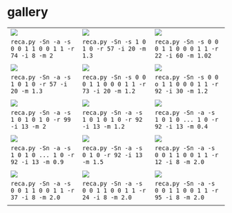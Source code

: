 # gallery

<table>
  <tbody>
    <tr>
      <td>
        <img src="reca_8_74_00110011_True_2.0.png"/>
      </td>
      <td>
        <img src="reca_20_57_1010_False_1.3.png"/>
      </td>
      <td>
        <img src="reca_60_22_0001100011_False_1.02.png"/>
      </td>
    </tr>
    <tr>
      <td>
        <code>reca.py -Sn -a -s 0 0 1 1 0 0 1 1 -r 74 -i 8 -m 2</code>
      </td>
      <td>
        <code>reca.py -Sn -s 1 0 1 0 -r 57 -i 20 -m 1.3</code>
      </td>
      <td>
        <code>reca.py -Sn -s 0 0 0 1 1 0 0 0 1 1 -r 22 -i 60 -m 1.02</code>
      </td>
    </tr>
    <tr>
      <td colspan="3">
      </td>
    </tr>
    <tr>
      <td>
        <img src="reca_20_57_1010_True_1.3.png"/>
      </td>
      <td>
        <img src="reca_20_73_0001100011_False_1.2.png"/>
      </td>
      <td>
        <img src="reca_30_92_0001100011_False_1.2.png"/>
      </td>
    </tr>
    <tr>
      <td>
        <code>reca.py -Sn -a -s 1 0 1 0 -r 57 -i 20 -m 1.3</code>
      </td>
      <td>
        <code>reca.py -Sn -s 0 0 0 1 1 0 0 0 1 1 -r 73 -i 20 -m 1.2</code>
      </td>
      <td>
        <code>reca.py -Sn -s 0 0 o 1 1 0 0 0 1 1 -r 92 -i 30 -m 1.2</code>
      </td>
    </tr>
    <tr>
      <td colspan="3">
      </td>
    </tr>
    <tr>
      <td>
        <img src="reca_13_99_101010_True_2.0.png"/>
      </td>
      <td>
        <img src="reca_13_92_101010_True_1.2.png"/>
      </td>
      <td>
        <img src="reca_13_92_10101010101010101010101010101010_True_0.4.png"/>
      </td>
    </tr>
    <tr>
      <td>
        <code>reca.py -Sn -a -s 1 0 1 0 1 0 -r 99 -i 13 -m 2</code>
      </td>
      <td>
        <code>reca.py -Sn -a -s 1 0 1 0 1 0 -r 92 -i 13 -m 1.2</code>
      </td>
      <td>
        <code>reca.py -Sn -a -s 1 0 1 0 ... 1 0 -r 92 -i 13 -m 0.4</code>
      </td>
    </tr>
    <tr>
      <td colspan="3">
      </td>
    </tr>
    <tr>
      <td>
        <img src="reca_13_92_10101010101010101010101010101010_True_0.9.png"/>
      </td>
      <td>
        <img src="reca_13_92_010_True_1.5.png"/>
      </td>
      <td>
        <img src="reca_8_12_00110011_True_2.0.png"/>
      </td>
    </tr>
    <tr>
      <td>
        <code>reca.py -Sn -a -s 1 0 1 0 ... 1 0 -r 92 -i 13 -m 0.9</code>
      </td>
      <td>
        <code>reca.py -Sn -a -s 0 1 0 -r 92 -i 13 -m 1.5</code>
      </td>
      <td>
        <code>reca.py -Sn -a -s 0 0 1 1 0 0 1 1 -r 12 -i 8 -m 2.0</code>
      </td>
    </tr>
    <tr>
      <td colspan="3">
      </td>
    </tr>
    <tr>
      <td>
        <img src="reca_8_37_00110011_True_2.0.png"/>
      </td>
      <td>
        <img src="reca_8_24_00110011_True_2.0.png"/>
      </td>
      <td>
        <img src="reca_8_95_00110011_True_2.0.png"/>
      </td>
    </tr>
    <tr>
      <td>
        <code>reca.py -Sn -a -s 0 0 1 1 0 0 1 1 -r 37 -i 8 -m 2.0</code>
      </td>
      <td>
        <code>reca.py -Sn -a -s 0 0 1 1 0 0 1 1 -r 24 -i 8 -m 2.0</code>
      </td>
      <td>
        <code>reca.py -Sn -a -s 0 0 1 1 0 0 1 1 -r 95 -i 8 -m 2.0</code>
      </td>
    </tr>
    <tr>
      <td colspan="3">
      </td>
    </tr>
  </tbody>
</table>